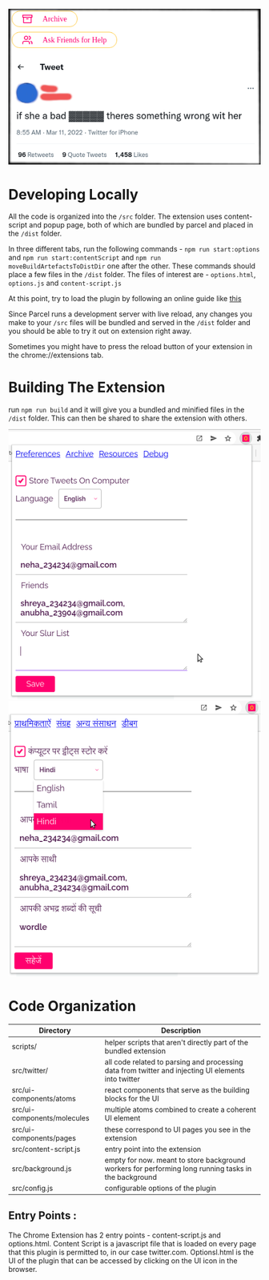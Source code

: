 ![Cover Image](../assets/browser-extension-repo-cover.png)

# Developing Locally

All the code is organized into the `/src` folder. The extension uses content-script and popup page, both of which are bundled by parcel and placed in the `/dist` folder.

In three different tabs, run the following commands - `npm run start:options` and `npm run start:contentScript` and `npm run moveBuildArtefactsToDistDir` one after the other.
These commands should place a few files in the `/dist` folder. The files of interest are - `options.html`, `options.js` and `content-script.js`

At this point, try to load the plugin by following an online guide like [this](https://webkul.com/blog/how-to-install-the-unpacked-extension-in-chrome/)

Since Parcel runs a development server with live reload, any changes you make to your `/src` files will be bundled and served in the `/dist` folder and you should be able to try it out on extension right away.

Sometimes you might have to press the reload button of your extension in the chrome://extensions tab.

# Building The Extension

run `npm run build` and it will give you a bundled and minified files in the `/dist` folder. This can then be shared to share the extension with others.

![Preferences Page in English](../assets/ogbv-preferences-en.png)
![Preferences Page in Hindi](../assets/ogbv-preferences-hi.png)

# Code Organization

| Directory                   | Description                                                                                          |
| --------------------------- | ---------------------------------------------------------------------------------------------------- |
| scripts/                    | helper scripts that aren't directly part of the bundled extension                                    |
| src/twitter/                | all code related to parsing and processing data from twitter and injecting UI elements into twitter  |
| src/ui-components/atoms     | react components that serve as the building blocks for the UI                                        |
| src/ui-components/molecules | multiple atoms combined to create a coherent UI element                                              |
| src/ui-components/pages     | these correspond to UI pages you see in the extension                                                |
| src/content-script.js       | entry point into the extension                                                                       |
| src/background.js           | empty for now. meant to store background workers for performing long running tasks in the background |
| src/config.js               | configurable options of the plugin                                                                   |

## Entry Points :

The Chrome Extension has 2 entry points - content-script.js and options.html.
Content Script is a javascript file that is loaded on every page that this plugin is permitted to, in our case twitter.com. Optionsl.html is the UI of the plugin that can be accessed by clicking on the UI icon in the browser.

